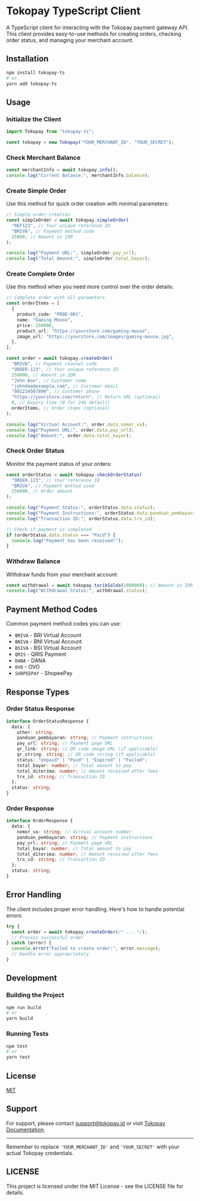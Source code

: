 # Tokopay TypeScript Client

A TypeScript client for interacting with the Tokopay payment gateway API. This client provides easy-to-use methods for creating orders, checking order status, and managing your merchant account.

## Installation

```bash
npm install tokopay-ts
# or
yarn add tokopay-ts
```

## Usage

### Initialize the Client

```typescript
import Tokopay from "tokopay-ts";

const tokopay = new Tokopay("YOUR_MERCHANT_ID", "YOUR_SECRET");
```

### Check Merchant Balance

```typescript
const merchantInfo = await tokopay.info();
console.log("Current Balance:", merchantInfo.balance);
```

### Create Simple Order

Use this method for quick order creation with minimal parameters:

```typescript
// Simple order creation
const simpleOrder = await tokopay.simpleOrder(
  "REF123", // Your unique reference ID
  "BRIVA", // Payment method code
  25000, // Amount in IDR
);

console.log("Payment URL:", simpleOrder.pay_url);
console.log("Total Amount:", simpleOrder.total_bayar);
```

### Create Complete Order

Use this method when you need more control over the order details:

```typescript
// Complete order with all parameters
const orderItems = [
  {
    product_code: "PROD-001",
    name: "Gaming Mouse",
    price: 250000,
    product_url: "https://yourstore.com/gaming-mouse",
    image_url: "https://yourstore.com/images/gaming-mouse.jpg",
  },
];

const order = await tokopay.createOrder(
  "BRIVA", // Payment channel code
  "ORDER-123", // Your unique reference ID
  250000, // Amount in IDR
  "John Doe", // Customer name
  "johndoe@example.com", // Customer email
  "081234567890", // Customer phone
  "https://yourstore.com/return", // Return URL (optional)
  0, // Expiry time (0 for 24h default)
  orderItems, // Order items (optional)
);

console.log("Virtual Account:", order.data.nomor_va);
console.log("Payment URL:", order.data.pay_url);
console.log("Amount:", order.data.total_bayar);
```

### Check Order Status

Monitor the payment status of your orders:

```typescript
const orderStatus = await tokopay.checkOrderStatus(
  "ORDER-123", // Your reference ID
  "BRIVA", // Payment method used
  250000, // Order amount
);

console.log("Payment Status:", orderStatus.data.status);
console.log("Payment Instructions:", orderStatus.data.panduan_pembayaran);
console.log("Transaction ID:", orderStatus.data.trx_id);

// Check if payment is completed
if (orderStatus.data.status === "Paid") {
  console.log("Payment has been received!");
}
```

### Withdraw Balance

Withdraw funds from your merchant account:

```typescript
const withdrawal = await tokopay.tarikSaldo(1000000); // Amount in IDR
console.log("Withdrawal Status:", withdrawal.status);
```

## Payment Method Codes

Common payment method codes you can use:

- `BRIVA` - BRI Virtual Account
- `BNIVA` - BNI Virtual Account
- `BSIVA` - BSI Virtual Account
- `QRIS` - QRIS Payment
- `DANA` - DANA
- `OVO` - OVO
- `SHOPEEPAY` - ShopeePay

## Response Types

### Order Status Response

```typescript
interface OrderStatusResponse {
  data: {
    other: string;
    panduan_pembayaran: string; // Payment instructions
    pay_url: string; // Payment page URL
    qr_link: string; // QR code image URL (if applicable)
    qr_string: string; // QR code string (if applicable)
    status: "Unpaid" | "Paid" | "Expired" | "Failed";
    total_bayar: number; // Total amount to pay
    total_diterima: number; // Amount received after fees
    trx_id: string; // Transaction ID
  };
  status: string;
}
```

### Order Response

```typescript
interface OrderResponse {
  data: {
    nomor_va: string; // Virtual account number
    panduan_pembayaran: string; // Payment instructions
    pay_url: string; // Payment page URL
    total_bayar: number; // Total amount to pay
    total_diterima: number; // Amount received after fees
    trx_id: string; // Transaction ID
  };
  status: string;
}
```

## Error Handling

The client includes proper error handling. Here's how to handle potential errors:

```typescript
try {
  const order = await tokopay.createOrder(/* ... */);
  // Process successful order
} catch (error) {
  console.error("Failed to create order:", error.message);
  // Handle error appropriately
}
```

## Development

### Building the Project

```bash
npm run build
# or
yarn build
```

### Running Tests

```bash
npm test
# or
yarn test
```

## License

[MIT](https://github.com/Arifzyn19/tokopay-client/blob/master/LICENSE)

## Support

For support, please contact support@tokopay.id or visit [Tokopay Documentation](https://docs.tokopay.id).

---

Remember to replace `'YOUR_MERCHANT_ID'` and `'YOUR_SECRET'` with your actual Tokopay credentials.

## LICENSE

This project is licensed under the MIT License - see the LICENSE file for details.
